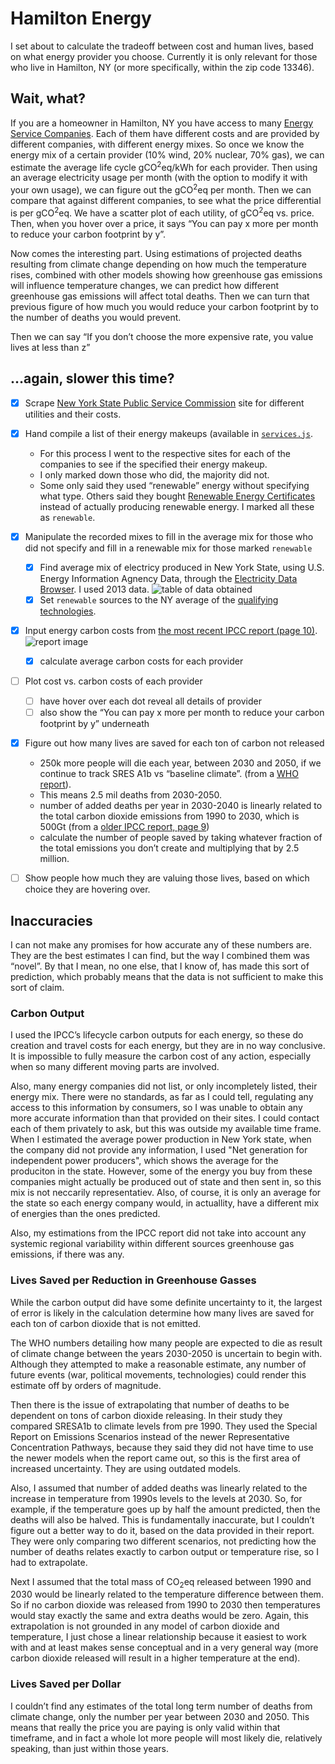 # Hamilton Energy
I set about to calculate the tradeoff between cost and human lives, based on what energy provider you choose. Currently it is only relevant for those who live in Hamilton, NY (or more specifically, within the zip code 13346).

## Wait, what?
If you are a homeowner in Hamilton, NY you have access to many [Energy Service Companies](http://www.askpsc.com/askpsc/page/?PageAction=renderPageById&PageId=7f285010bbcba4320235157257b2dc82). Each of them have different costs and are provided by different companies, with different energy mixes. So once we know the energy mix of a certain provider (10% wind, 20% nuclear, 70% gas), we can estimate the average life cycle gCO<sup>2</sup>eq/kWh for each provider. Then using an average electricity usage per month (with the option to modify it with your own usage), we can figure out the gCO<sup>2</sup>eq per month. Then we can compare that against different companies, to see what the price differential is per gCO<sup>2</sup>eq. We have a scatter plot of each utility, of gCO<sup>2</sup>eq vs. price. Then, when you hover over a price, it says “You can pay x more per month to reduce your carbon footprint by y”.

Now comes the interesting part. Using estimations of projected deaths resulting from climate change depending on how much the 	temperature rises, combined with other models showing how greenhouse gas emissions will influence temperature changes, we can predict how different greenhouse gas emissions will affect total deaths. Then we can turn that previous figure of how much you would reduce your carbon footprint by to the number of deaths you would prevent.

Then we can say “If you don’t choose the more expensive rate, you value lives at less than z”

## …again, slower this time?
- [x] Scrape [New York State Public Service Commission](http://www.newyorkpowertochoose.com/) site for different utilities and their costs.
- [x] Hand compile a list of their energy makeups (available in [`services.js`](services.js:95-213).
	- For this process I went to the respective sites for each of the companies to see if the specified their energy makeup.
	- I only marked down those who did, the majority did not.
	- Some only said they used “renewable” energy without specifying what type. Others said they bought [Renewable Energy Certificates](http://en.wikipedia.org/wiki/Renewable_Energy_Certificate_(United_States)) instead of actually producing renewable energy. I marked all these as `renewable`.
- [x] Manipulate the recorded mixes to fill in the average mix for those who did not specify and fill in a renewable mix for those marked `renewable`
	- [x] Find average mix of electricy produced in New York State, using U.S. Energy Information Agnency Data, through the [Electricity Data Browser](http://www.eia.gov/electricity/data/browser/#/topic/0?agg=2,0,1&fuel=vtvo&geo=0002&sec=00g&freq=A&start=2001&end=2013&ctype=columnchart&ltype=sourcekey&rtype=s&pin=&rse=1&maptype=0). I used 2013 data. ![table of data obtained](https://www.dropbox.com/s/8xjkm34cm949csa/Screenshot%202014-11-19%2022.40.15.png?dl=1)
	- [x] Set `renewable` sources to the NY average of the [qualifying technologies](http://en.wikipedia.org/wiki/Renewable_Energy_Certificate_(United_States)#Qualifying_technologies).
- [x] Input energy carbon costs from [the most recent IPCC report (page 10)](http://report.mitigation2014.org/drafts/final-draft-postplenary/ipcc_wg3_ar5_final-draft_postplenary_annex-iii.pdf). ![report image](https://www.dropbox.com/s/ft6g286iclqepwu/Screenshot%202014-11-19%2023.13.36.png?dl=1)
	- [x] calculate average carbon costs for each provider
- [ ] Plot cost vs. carbon costs of each provider
	- [ ] have hover over each dot reveal all details of provider
	- [ ] also show the “You can pay x more per month to reduce your carbon footprint by y” underneath
- [x] Figure out how many lives are saved for each ton of carbon not released
	- 250k more people will die each year, between 2030 and 2050, if we continue to track SRES A1b vs “baseline climate”. (from a [WHO report](http://apps.who.int/iris/bitstream/10665/134014/1/9789241507691_eng.pdf?ua=1)).
	- This means 2.5 mil deaths from 2030-2050.
	- number of added deaths per year in 2030-2040 is linearly related to the total carbon dioxide emissions from 1990 to 2030, which is 500Gt (from a [older IPCC report, page 9](https://www.ipcc.ch/pdf/special-reports/spm/sres-en.pdf))
	- calculate the number of people saved by taking whatever fraction of the total emissions you don’t create and multiplying that by 2.5 million.
- [ ] Show people how much they are valuing those lives, based on which choice they are hovering over.


## Inaccuracies
I can not make any promises for how accurate any of these numbers are. They are the best estimates I can find, but the way I combined them was “novel”. By that I mean, no one else, that I know of, has made this sort of prediction, which probably means that the data is not sufficient to make this sort of claim.

### Carbon Output
I used the IPCC’s lifecycle carbon outputs for each energy, so these do creation and travel costs for each energy, but they are in no way conclusive. It is impossible to fully measure the carbon cost of any action, especially when so many different moving parts are involved.

Also, many energy companies did not list, or only incompletely listed, their energy mix. There were no standards, as far as I could tell, regulating any access to this information by consumers, so I was unable to obtain any more accurate information than that provided on their sites. I could contact each of them privately to ask, but this was outside my available time frame. When I estimated the average power production in New York state, when the company did not provide any information, I used "Net generation for independent power producers", which shows the average for the produciton in the state. However, some of the energy you buy from these companies might actually be produced out of state and then sent in, so this mix is not neccarily representatiev. Also, of course, it is only an average for the state so each energy company would, in actuallity, have a different mix of energies than the ones predicted.

Also, my estimations from the IPCC report did not take into account any systemic regional variability within different sources greenhouse gas emissions, if there was any.

### Lives Saved per Reduction in Greenhouse Gasses
While the carbon output did have some definite uncertainty to it, the largest of error is likely in the calculation determine how many lives are saved for each ton of carbon dioxide that is not emitted.

The WHO numbers detailing how many people are expected to die as result of climate change between the years 2030-2050 is uncertain to begin with. Although they attempted to make a reasonable estimate, any number of future events (war, political movements, technologies) could render this estimate off by orders of magnitude.

Then there is the issue of extrapolating that number of deaths to be dependent on tons of carbon dioxide releasing. In their study they compared SRESA1b to climate levels from pre 1990. They used the Special Report on Emissions Scenarios instead of the newer Representative Concentration Pathways, because they said they did not have time to use the newer models when the report came out, so this is the first area of increased uncertainty. They are using outdated models.

Also, I assumed that number of added deaths was linearly related to the increase in temperature from 1990s levels to the levels at 2030. So, for example, if the temperature goes up by half the amount predicted, then the deaths will also be halved. This is fundamentally inaccurate, but I couldn’t figure out a better way to do it, based on the data provided in their report. They were only comparing two different scenarios, not predicting how the number of deaths relates exactly to carbon output or temperature rise, so I had to extrapolate.

Next I assumed that the total mass of CO<sub>2</sub>eq released between 1990 and 2030 would be linearly related to the temperature difference between them. So if no carbon dioxide was released from 1990 to 2030 then temperatures would stay exactly the same and extra deaths would be zero. Again, this extrapolation is not grounded in any model of carbon dioxide and temperature, I just chose a linear relationship because it easiest to work with and at least makes sense conceptual and in a very general way (more carbon dioxide released will result in a higher temperature at the end).

### Lives Saved per Dollar
I couldn’t find any estimates of the total long term number of deaths from climate change, only the number per year between 2030 and 2050. This means that really the price you are paying is only valid within that timeframe, and in fact a whole lot more people will most likely die, relatively speaking, than just within those years.

